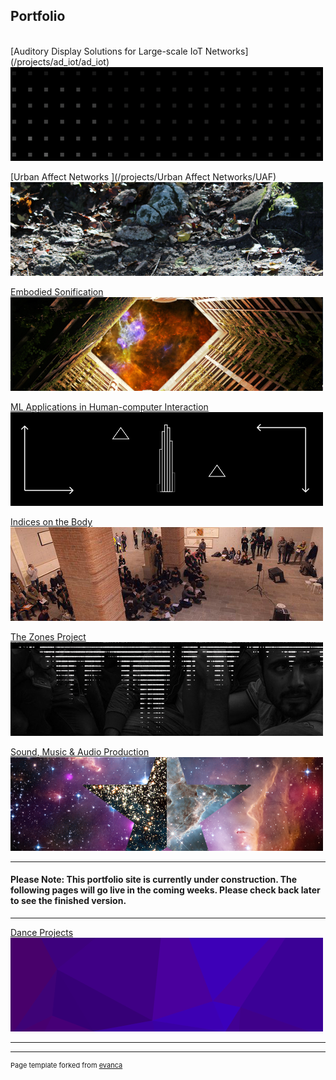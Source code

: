 ## Portfolio
<!-- //Use some ahref tags to make the images link across to the pages also -->
<br />
[Auditory Display Solutions for Large-scale IoT Networks](/projects/ad_iot/ad_iot)
<img src="images/tabs/ADIOTtab3.png?raw=true"/>

[Urban Affect Networks ](/projects/Urban Affect Networks/UAF)
<img src="images/tabs/UAFtab.png?raw=true"/>

[Embodied Sonification](/projects/embodied_sonification/embodied_sonification)
<img src="images/tabs/HCtab.png?raw=true"/>

[ML Applications in Human-computer Interaction](/projects/ML_HCI/ML_HCI)
<img src="images/tabs/GEStab.png?raw=true"/>

[Indices on the Body](/projects/indices/indices_audio)
<img src="images/tabs/JLNtab.png?raw=true"/>

[The Zones Project](/projects/zones/zones)
<img src="images/tabs/ZNStab.jpg?raw=true"/>

[Sound, Music & Audio Production](/projects/Music/music)
<img src="images/tabs/STRtab.png?raw=true"/>

---
#### Please Note: This portfolio site is currently under construction. The following pages will go live in the coming weeks. Please check back later to see the finished version.
---

[Dance Projects](/)
<img src="images/tabs/NEWtab.png?raw=true"/>

---

---
<p style="font-size:11px">Page template forked from <a href="https://github.com/evanca/quick-portfolio">evanca</a></p>
<!-- Remove above link if you don't want to attibute -->
